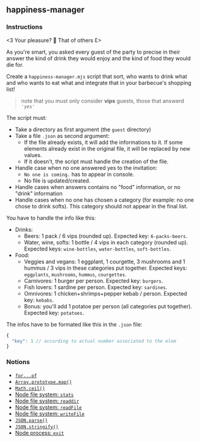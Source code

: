 ## happiness-manager

### Instructions

<3 Your pleasure? 💖 That of others Ɛ>

As you're smart, you asked every guest of the party to precise in their answer
the kind of drink they would enjoy and the kind of food they would die for.

Create a `happiness-manager.mjs` script that sort, who wants to drink what and
who wants to eat what and integrate that in your barbecue's shopping list!

> note that you must only consider **vips** guests, those that answerd `'yes'`

The script must:

- Take a directory as first argument (the `guest` directory)
- Take a file `.json` as second argument:
  - If the file already exists, it will add the informations to it. If some elements already exist in the original file, it will be replaced by new values.
  - If it doesn't, the script must handle the creation of the file.
- Handle case when no one answered yes to the invitation:
  - `No one is coming.` has to appear in console.
  - No file is updated/created.
- Handle cases when answers contains no "food" information, or no "drink"
  information
- Handle cases when no one has chosen a category (for example: no one chose to
  drink softs). This category should not appear in the final list.

You have to handle the info like this:

- Drinks:
  - Beers: 1 pack / 6 vips (rounded up). Expected key: `6-packs-beers`.
  - Water, wine, softs: 1 bottle / 4 vips in each category (rounded up).
    Expected keys: `wine-bottles`, `water-bottles`, `soft-bottles`.
- Food:
  - Veggies and vegans: 1 eggplant, 1 courgette, 3 mushrooms and 1 hummus / 3
    vips in these categories put together. Expected keys: `eggplants`,
    `mushrooms`, `hummus`, `courgettes`.
  - Carnivores: 1 burger per person. Expected key: `burgers`.
  - Fish lovers: 1 sardine per person. Expected key: `sardines`.
  - Omnivores: 1 chicken+shrimps+pepper kebab / person. Expected key: `kebabs`.
  - Bonus: you'll add 1 potatoe per person (all categories put together).
    Expected key: `potatoes`.

The infos have to be formated like this in the `.json` file:

```js
{
  "key": 1 // according to actual number associated to the elem
}
```

### Notions

- [`for...of`](https://developer.mozilla.org/en-US/docs/Web/JavaScript/Reference/Statements/for...of)
- [`Array.prototype.map()`](https://developer.mozilla.org/en-US/docs/Web/JavaScript/Reference/Global_Objects/Array/Map)
- [`Math.ceil()`](https://developer.mozilla.org/en-US/docs/Web/JavaScript/Reference/Global_Objects/Math/ceil)
- [Node file system: `stats`](https://nodejs.org/api/fs.html#fs_fspromises_stat_path_options)
- [Node file system: `readdir`](https://nodejs.org/api/fs.html#fs_fspromises_readdir_path_options)
- [Node file system: `readFile`](https://nodejs.org/api/fs.html#fs_fspromises_readfile_path_options)
- [Node file system: `writeFile`](https://nodejs.org/api/fs.html#fs_fspromises_writefile_file_data_options)
- [`JSON.parse()`](https://developer.mozilla.org/en-US/docs/Web/JavaScript/Reference/Global_Objects/JSON/parse)
- [`JSON.stringify()`](https://developer.mozilla.org/en-US/docs/Web/JavaScript/Reference/Global_Objects/JSON/stringify)
- [Node process: `exit`](https://nodejs.org/api/process.html#process_process_exit_code)
